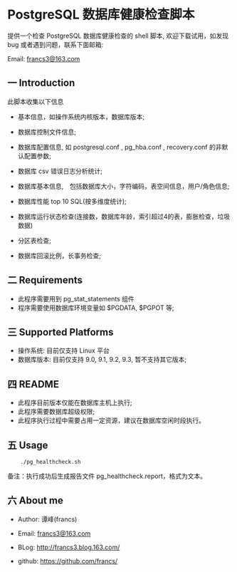 PostgreSQL 数据库健康检查脚本
====================

提供一个检查 PostgreSQL 数据库健康检查的 shell 脚本, 欢迎下载试用，如发现 bug 或者遇到问题，联系下面邮箱:

Email: francs3@163.com

一 Introduction
---

此脚本收集以下信息
    
- 基本信息，如操作系统内核版本，数据库版本;

- 数据库控制文件信息;

- 数据库配置信息, 如 postgresql.conf , pg_hba.conf , recovery.conf 的非默认配置参数;

- 数据库 csv 错误日志分析统计;

- 数据库基本信息,　包括数据库大小，字符编码，表空间信息，用户/角色信息;

- 数据库性能 top 10  SQL(按多维度统计);

- 数据库运行状态检查(连接数，数据库年龄，索引超过4的表，膨胀检查，垃圾数据)

- 分区表检查;

- 数据库回滚比例，长事务检查;

二 Requirements
---

- 此程序需要用到 pg_stat_statements 组件
- 程序需要使用数据库环境变量如 $PGDATA, $PGPOT 等;

三 Supported Platforms
---

- 操作系统:  目前仅支持 Linux 平台
- 数据库版本:  目前仅支持 9.0, 9.1, 9.2, 9.3,  暂不支持其它版本;

四  README
---

- 此程序目前版本仅能在数据库主机上执行;
- 此程序需要数据库超级权限;
- 此程序执行过程中需要占用一定资源，建议在数据库空闲时段执行。    

五 Usage
---

        ./pg_healthcheck.sh 

备注：执行成功后生成报告文件 pg_healthcheck.report，格式为文本。

六 About me
---

- Author: 谭峰(francs)

- Email: francs3@163.com

- BLog: http://francs3.blog.163.com/

- github:  https://github.com/francs/

